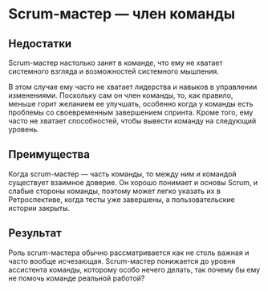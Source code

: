 # Scrum-мастер — член команды

## Недостатки
Scrum-мастер настолько занят в команде, что ему не хватает системного взгляда и возможностей системного мышления.

В этом случае ему часто не хватает лидерства и навыков в управлении изменениями. Поскольку сам он член команды, то, как правило, меньше горит желанием ее улучшать, особенно когда у команды есть проблемы со своевременным завершением спринта. Кроме того, ему часто не хватает способностей, чтобы вывести команду на следующий уровень.

## Преимущества
Когда scrum-мастер — часть команды, то между ним и командой существует взаимное доверие. Он хорошо понимает и основы Scrum, и слабые стороны команды, поэтому может легко указать их в Ретроспективе, когда тесты уже завершены, а пользовательские истории закрыты.

## Результат
Роль scrum-мастера обычно рассматривается как не столь важная и часто вообще исчезающая. Scrum-мастер понижается до уровня ассистента команды, которому особо нечего делать, так почему бы ему не помочь команде реальной работой?